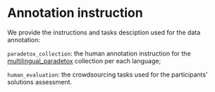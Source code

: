 # Annotation instruction

We provide the instructions and tasks desciption used for the data annotation:

``paradetox_collection``: the human annotation instruction for the [multilingual_paradetox](https://huggingface.co/datasets/textdetox/multilingual_paradetox) collection per each language;

``human_evaluation``: the crowdsourcing tasks used for the participants' solutions assessment.
